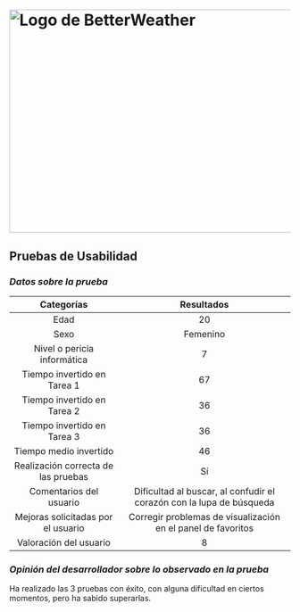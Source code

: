 # <img src="https://user-images.githubusercontent.com/91057639/211689730-a31760df-76da-4ee6-bc6b-8aa34fb7bf3c.png" alt="Logo de BetterWeather" width="900" height="400">

## Pruebas de Usabilidad

### *Datos sobre la prueba*

|             Categorías              |                    Resultados                     |
|:-----------------------------------:|:-------------------------------------------------:|
|                Edad                 |                                                20 |
|                Sexo                 |                                          Femenino |
|     Nivel o pericia informática     |                                                 7 |
|     Tiempo invertido en Tarea 1     |                                                67 |
|     Tiempo invertido en Tarea 2     |                                                36 |
|     Tiempo invertido en Tarea 3     |                                                36 |
|        Tiempo medio invertido       |                                                46 |
| Realización correcta de las pruebas |                                                Sí |
|      Comentarios del usuario        | Dificultad al buscar, al confudir el corazón con la lupa de búsqueda |
| Mejoras solicitadas por el usuario  | Corregir problemas de visualización en el panel de favoritos |
|       Valoración del usuario        |                                                 8 |

### *Opinión del desarrollador sobre lo observado en la prueba*
Ha realizado las 3 pruebas con éxito, con alguna dificultad en ciertos momentos, pero ha sabido superarlas.
